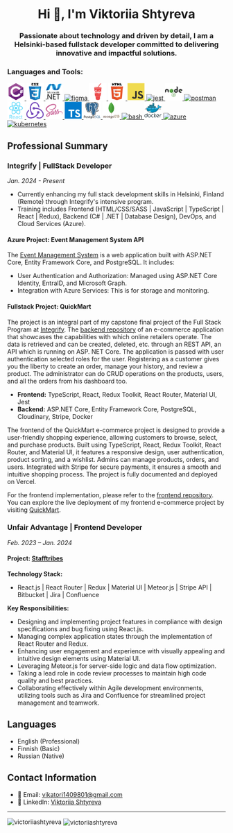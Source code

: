 <h1 align="center">Hi 👋, I'm Viktoriia Shtyreva</h1>
<h3 align="center">Passionate about technology and driven by detail, I am a Helsinki-based fullstack developer committed to delivering innovative and impactful solutions. </h3>

<h3 align="left">Languages and Tools:</h3>
<p align="left"> <a href="https://www.w3schools.com/cs/" target="_blank" rel="noreferrer"> <img src="https://raw.githubusercontent.com/devicons/devicon/master/icons/csharp/csharp-original.svg" alt="csharp" width="40" height="40"/> </a> <a href="https://www.w3schools.com/css/" target="_blank" rel="noreferrer"> <img src="https://raw.githubusercontent.com/devicons/devicon/master/icons/css3/css3-original-wordmark.svg" alt="css3" width="40" height="40"/> </a> <a href="https://dotnet.microsoft.com/" target="_blank" rel="noreferrer"> <img src="https://raw.githubusercontent.com/devicons/devicon/master/icons/dot-net/dot-net-original-wordmark.svg" alt="dotnet" width="40" height="40"/> </a> <a href="https://www.figma.com/" target="_blank" rel="noreferrer"> <img src="https://www.vectorlogo.zone/logos/figma/figma-icon.svg" alt="figma" width="40" height="40"/> </a> <a href="https://gulpjs.com" target="_blank" rel="noreferrer"> <img src="https://raw.githubusercontent.com/devicons/devicon/master/icons/gulp/gulp-plain.svg" alt="gulp" width="40" height="40"/> </a> <a href="https://www.w3.org/html/" target="_blank" rel="noreferrer"> <img src="https://raw.githubusercontent.com/devicons/devicon/master/icons/html5/html5-original-wordmark.svg" alt="html5" width="40" height="40"/> </a> <a href="https://developer.mozilla.org/en-US/docs/Web/JavaScript" target="_blank" rel="noreferrer"> <img src="https://raw.githubusercontent.com/devicons/devicon/master/icons/javascript/javascript-original.svg" alt="javascript" width="40" height="40"/> </a> <a href="https://jestjs.io" target="_blank" rel="noreferrer"> <img src="https://www.vectorlogo.zone/logos/jestjsio/jestjsio-icon.svg" alt="jest" width="40" height="40"/> </a> <a href="https://nodejs.org" target="_blank" rel="noreferrer"> <img src="https://raw.githubusercontent.com/devicons/devicon/master/icons/nodejs/nodejs-original-wordmark.svg" alt="nodejs" width="40" height="40"/> </a> <a href="https://postman.com" target="_blank" rel="noreferrer"> <img src="https://www.vectorlogo.zone/logos/getpostman/getpostman-icon.svg" alt="postman" width="40" height="40"/> </a> <a href="https://reactjs.org/" target="_blank" rel="noreferrer"> <img src="https://raw.githubusercontent.com/devicons/devicon/master/icons/react/react-original-wordmark.svg" alt="react" width="40" height="40"/> </a> <a href="https://redux.js.org" target="_blank" rel="noreferrer"> <img src="https://raw.githubusercontent.com/devicons/devicon/master/icons/redux/redux-original.svg" alt="redux" width="40" height="40"/> </a> <a href="https://sass-lang.com" target="_blank" rel="noreferrer"> <img src="https://raw.githubusercontent.com/devicons/devicon/master/icons/sass/sass-original.svg" alt="sass" width="40" height="40"/> </a> <a href="https://www.typescriptlang.org/" target="_blank" rel="noreferrer"> <img src="https://raw.githubusercontent.com/devicons/devicon/master/icons/typescript/typescript-original.svg" alt="typescript" width="40" height="40"/> </a> 
<a href="https://www.postgresql.org" target="_blank" rel="noreferrer"> <img src="https://raw.githubusercontent.com/devicons/devicon/master/icons/postgresql/postgresql-original-wordmark.svg" alt="postgresql" width="40" height="40"/> </a>
<a href="https://www.mongodb.com/" target="_blank" rel="noreferrer"> <img src="https://raw.githubusercontent.com/devicons/devicon/master/icons/mongodb/mongodb-original-wordmark.svg" alt="mongodb" width="40" height="40"/> </a>
<a href="https://www.gnu.org/software/bash/" target="_blank" rel="noreferrer"> <img src="https://www.vectorlogo.zone/logos/gnu_bash/gnu_bash-icon.svg" alt="bash" width="40" height="40"/> </a>  <a href="https://www.docker.com/" target="_blank" rel="noreferrer"> <img src="https://raw.githubusercontent.com/devicons/devicon/master/icons/docker/docker-original-wordmark.svg" alt="docker" width="40" height="40"/> </a>
<a href="https://azure.microsoft.com/en-in/" target="_blank" rel="noreferrer"> <img src="https://www.vectorlogo.zone/logos/microsoft_azure/microsoft_azure-icon.svg" alt="azure" width="40" height="40"/> </a> <a href="https://kubernetes.io" target="_blank" rel="noreferrer"> <img src="https://www.vectorlogo.zone/logos/kubernetes/kubernetes-icon.svg" alt="kubernetes" width="40" height="40"/> </a> </p>


## Professional Summary

### Integrify | FullStack Developer
*Jan. 2024 - Present*

- Currently enhancing my full stack development skills in Helsinki, Finland (Remote) through Integrify's intensive program. 
- Training includes Frontend (HTML/CSS/SASS | JavaScript | TypeScript | React | Redux), Backend (C# | .NET | Database Design), DevOps, and Cloud Services (Azure).

#### Azure Project: Event Management System API
The [Event Management System](https://github.com/VictoriiaShtyreva/EventManagementApiApp) is a web application built with ASP.NET Core, Entity Framework Core, and PostgreSQL. 
It includes:

- User Authentication and Authorization: Managed using ASP.NET Core Identity, EntraID, and Microsoft Graph.
- Integration with Azure Services: This is for storage and monitoring.

#### Fullstack Project: QuickMart

The project is an integral part of my capstone final project of the Full Stack Program at [Integrify](https://www.integrify.io/). The [backend repository](https://github.com/VictoriiaShtyreva/Backend-QuickMartEcommerce?tab=readme-ov-file) of an e-commerce application that showcases the capabilities with which online retailers operate. The data is retrieved and can be created, deleted, etc. through an REST API, an API which is running on ASP. NET Core. The application is passed with user authentication selected roles for the user. Registering as a customer gives you the liberty to create an order, manage your history, and review a product. The administrator can do CRUD operations on the products, users, and all the orders from his dashboard too.

- **Frontend:** TypeScript, React, Redux Toolkit, React Router, Material UI, Jest
- **Backend:** ASP.NET Core, Entity Framework Core, PostgreSQL, Cloudinary, Stripe, Docker

The frontend of the QuickMart e-commerce project is designed to provide a user-friendly shopping experience, allowing customers to browse, select, and purchase products. Built using TypeScript, React, Redux Toolkit, React Router, and Material UI, it features a responsive design, user authentication, product sorting, and a wishlist. Admins can manage products, orders, and users. Integrated with Stripe for secure payments, it ensures a smooth and intuitive shopping process. The project is fully documented and deployed on Vercel.

For the frontend implementation, please refer to the [frontend repository](https://github.com/VictoriiaShtyreva/Frontend-QuickMartEcommerce). You can explore the live deployment of my frontend e-commerce project by visiting [QuickMart](https://quick-mart-ecommerce.vercel.app/).


### Unfair Advantage | Frontend Developer
*Feb. 2023 – Jan. 2024*

#### Project: [Stafftribes](https://stafftribes.com/about)
**Technology Stack:**
- React.js | React Router | Redux | Material UI | Meteor.js | Stripe API | Bitbucket | Jira | Confluence

**Key Responsibilities:**
- Designing and implementing project features in compliance with design specifications and bug fixing using React.js.
- Managing complex application states through the implementation of React Router and Redux.
- Enhancing user engagement and experience with visually appealing and intuitive design elements using Material UI.
- Leveraging Meteor.js for server-side logic and data flow optimization.
- Taking a lead role in code review processes to maintain high code quality and best practices.
- Collaborating effectively within Agile development environments, utilizing tools such as Jira and Confluence for streamlined project management and teamwork.

## Languages

- English (Professional)
- Finnish (Basic)
- Russian (Native)

## Contact Information

- 📧 Email: vikatori1409801@gmail.com
- 💼 LinkedIn: [Viktoriia Shtyreva](https://www.linkedin.com/in/viktoriiashtyreva/)
  
____________

<p><img align="left" src="https://github-readme-stats.vercel.app/api/top-langs?username=victoriiashtyreva&show_icons=true&locale=en&layout=compact" alt="victoriiashtyreva" /></p>

<p>&nbsp;<img align="center" src="https://github-readme-stats.vercel.app/api?username=victoriiashtyreva&show_icons=true&locale=en" alt="victoriiashtyreva" /></p>





  

